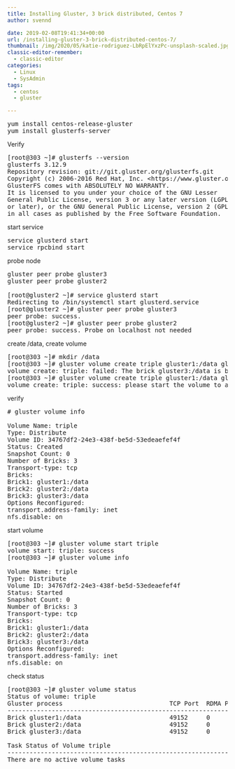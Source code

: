 ```yaml
---
title: Installing Gluster, 3 brick distributed, Centos 7
author: svennd

date: 2019-02-08T19:41:34+00:00
url: /installing-gluster-3-brick-distributed-centos-7/
thumbnail: /img/2020/05/katie-rodriguez-LbRpElYxzPc-unsplash-scaled.jpg
classic-editor-remember:
  - classic-editor
categories:
  - Linux
  - SysAdmin
tags:
  - centos
  - gluster

---
```

<pre>yum install centos-release-gluster
yum install glusterfs-server</pre>

Verify

<pre>[root@303 ~]# glusterfs --version
glusterfs 3.12.9
Repository revision: git://git.gluster.org/glusterfs.git
Copyright (c) 2006-2016 Red Hat, Inc. &lt;https://www.gluster.org/&gt;
GlusterFS comes with ABSOLUTELY NO WARRANTY.
It is licensed to you under your choice of the GNU Lesser
General Public License, version 3 or any later version (LGPLv3
or later), or the GNU General Public License, version 2 (GPLv2),
in all cases as published by the Free Software Foundation.
</pre>

start service

<pre>service glusterd start
service rpcbind start
</pre>

probe node

<pre>gluster peer probe gluster3
gluster peer probe gluster2

[root@gluster2 ~]# service glusterd start
Redirecting to /bin/systemctl start glusterd.service
[root@gluster2 ~]# gluster peer probe gluster3
peer probe: success.
[root@gluster2 ~]# gluster peer probe gluster2
peer probe: success. Probe on localhost not needed
</pre>

create /data, create volume

<pre>[root@303 ~]# mkdir /data
[root@303 ~]# gluster volume create triple gluster1:/data gluster2:/data gluster3:/data
volume create: triple: failed: The brick gluster3:/data is being created in the root partition. It is recommended that you don't use the system's root partition for storage backend. Or use 'force' at the end of the command if you want to override this behavior.
[root@303 ~]# gluster volume create triple gluster1:/data gluster2:/data gluster3:/data force
volume create: triple: success: please start the volume to access data</pre>

verify

<pre># gluster volume info

Volume Name: triple
Type: Distribute
Volume ID: 34767df2-24e3-438f-be5d-53edeaefef4f
Status: Created
Snapshot Count: 0
Number of Bricks: 3
Transport-type: tcp
Bricks:
Brick1: gluster1:/data
Brick2: gluster2:/data
Brick3: gluster3:/data
Options Reconfigured:
transport.address-family: inet
nfs.disable: on
</pre>

start volume

<pre>[root@303 ~]# gluster volume start triple
volume start: triple: success
[root@303 ~]# gluster volume info

Volume Name: triple
Type: Distribute
Volume ID: 34767df2-24e3-438f-be5d-53edeaefef4f
Status: Started
Snapshot Count: 0
Number of Bricks: 3
Transport-type: tcp
Bricks:
Brick1: gluster1:/data
Brick2: gluster2:/data
Brick3: gluster3:/data
Options Reconfigured:
transport.address-family: inet
nfs.disable: on
</pre>

check status

<pre>[root@303 ~]# gluster volume status
Status of volume: triple
Gluster process                             TCP Port  RDMA Port  Online  Pid
------------------------------------------------------------------------------
Brick gluster1:/data                        49152     0          Y       387
Brick gluster2:/data                        49152     0          Y       1297
Brick gluster3:/data                        49152     0          Y       1216

Task Status of Volume triple
------------------------------------------------------------------------------
There are no active volume tasks
</pre>

&nbsp;

&nbsp;
